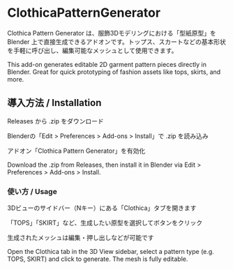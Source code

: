# ClothicaPatternGenerator
Clothica Pattern Generator は、服飾3Dモデリングにおける「型紙原型」を Blender 上で直接生成できるアドオンです。トップス、スカートなどの基本形状を手軽に呼び出し、編集可能なメッシュとして使用できます。

This add-on generates editable 2D garment pattern pieces directly in Blender. Great for quick prototyping of fashion assets like tops, skirts, and more.

## 導入方法 / Installation
Releases から .zip をダウンロード

Blenderの「Edit > Preferences > Add-ons > Install」で .zip を読み込み

アドオン「Clothica Pattern Generator」を有効化

Download the .zip from Releases,
then install it in Blender via Edit > Preferences > Add-ons > Install.

### 使い方 / Usage
3Dビューのサイドバー（Nキー）にある「Clothica」タブを開きます

「TOPS」「SKIRT」など、生成したい原型を選択してボタンをクリック

生成されたメッシュは編集・押し出しなどが可能です

Open the Clothica tab in the 3D View sidebar,
select a pattern type (e.g. TOPS, SKIRT) and click to generate.
The mesh is fully editable.
